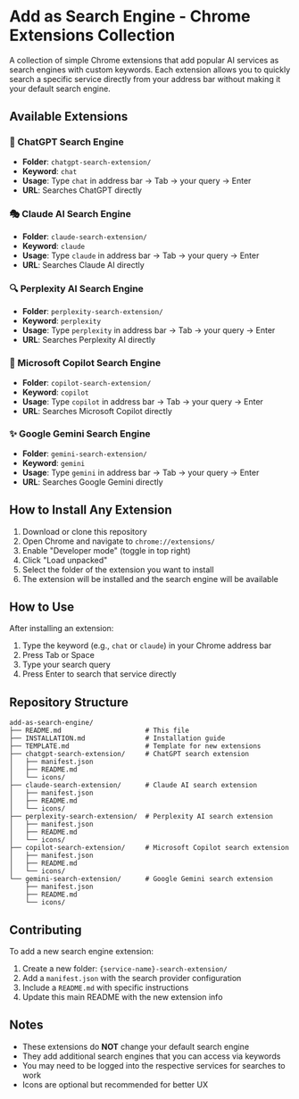 # Add as Search Engine - Chrome Extensions Collection

A collection of simple Chrome extensions that add popular AI services as search engines with custom keywords. Each extension allows you to quickly search a specific service directly from your address bar without making it your default search engine.

## Available Extensions

### 🤖 ChatGPT Search Engine
- **Folder**: `chatgpt-search-extension/`
- **Keyword**: `chat`
- **Usage**: Type `chat` in address bar → Tab → your query → Enter
- **URL**: Searches ChatGPT directly

### 🎭 Claude AI Search Engine
- **Folder**: `claude-search-extension/`
- **Keyword**: `claude`
- **Usage**: Type `claude` in address bar → Tab → your query → Enter
- **URL**: Searches Claude AI directly

### 🔍 Perplexity AI Search Engine
- **Folder**: `perplexity-search-extension/`
- **Keyword**: `perplexity`
- **Usage**: Type `perplexity` in address bar → Tab → your query → Enter
- **URL**: Searches Perplexity AI directly

### 🚀 Microsoft Copilot Search Engine
- **Folder**: `copilot-search-extension/`
- **Keyword**: `copilot`
- **Usage**: Type `copilot` in address bar → Tab → your query → Enter
- **URL**: Searches Microsoft Copilot directly

### ✨ Google Gemini Search Engine
- **Folder**: `gemini-search-extension/`
- **Keyword**: `gemini`
- **Usage**: Type `gemini` in address bar → Tab → your query → Enter
- **URL**: Searches Google Gemini directly

## How to Install Any Extension

1. Download or clone this repository
2. Open Chrome and navigate to `chrome://extensions/`
3. Enable "Developer mode" (toggle in top right)
4. Click "Load unpacked"
5. Select the folder of the extension you want to install
6. The extension will be installed and the search engine will be available

## How to Use

After installing an extension:
1. Type the keyword (e.g., `chat` or `claude`) in your Chrome address bar
2. Press Tab or Space
3. Type your search query
4. Press Enter to search that service directly

## Repository Structure

```
add-as-search-engine/
├── README.md                     # This file
├── INSTALLATION.md               # Installation guide
├── TEMPLATE.md                   # Template for new extensions
├── chatgpt-search-extension/     # ChatGPT search extension
│   ├── manifest.json
│   ├── README.md
│   └── icons/
├── claude-search-extension/      # Claude AI search extension
│   ├── manifest.json
│   ├── README.md
│   └── icons/
├── perplexity-search-extension/  # Perplexity AI search extension
│   ├── manifest.json
│   ├── README.md
│   └── icons/
├── copilot-search-extension/     # Microsoft Copilot search extension
│   ├── manifest.json
│   ├── README.md
│   └── icons/
└── gemini-search-extension/      # Google Gemini search extension
    ├── manifest.json
    ├── README.md
    └── icons/
```

## Contributing

To add a new search engine extension:

1. Create a new folder: `{service-name}-search-extension/`
2. Add a `manifest.json` with the search provider configuration
3. Include a `README.md` with specific instructions
4. Update this main README with the new extension info

## Notes

- These extensions do **NOT** change your default search engine
- They add additional search engines that you can access via keywords
- You may need to be logged into the respective services for searches to work
- Icons are optional but recommended for better UX